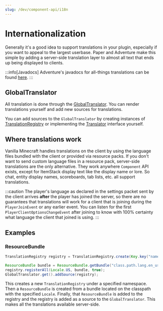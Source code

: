 ```yaml
---
slug: /dev/component-api/i18n
---
```


# Internationalization

Generally it's a good idea to support translations in your plugin, especially if you want to
appeal to the largest userbase. Paper and Adventure make this simple by adding a server-side
translation layer to almost all text that ends up being displayed to clients.

:::info[Javadocs]
Adventure's javadocs for all-things translations can be found [here](https://jd.advntr.dev/api/latest/net/kyori/adventure/translation/package-summary.html).
:::


## GlobalTranslator

All translation is done through the [GlobalTranslator](https://jd.advntr.dev/api/latest/net/kyori/adventure/translation/GlobalTranslator.html). You can render translations yourself and add new sources
for translations.

You can add sources to the `GlobalTranslator` by creating instances of [TranslationRegistry](https://jd.advntr.dev/api/latest/net/kyori/adventure/translation/TranslationRegistry.html) or implementing
the [Translator](https://jd.advntr.dev/api/latest/net/kyori/adventure/translation/Translator.html) interface yourself.

## Where translations work

Vanilla Minecraft handles translations on the client by using the language files bundled with the client or provided via resource packs. If you don't want to send custom language files
in a resource pack, server-side translations are the only alternative. They work anywhere `Component` API exists, except for ItemStack display text like the display name or lore. So
chat, entity display names, scoreboards, tab lists, etc. all support translations.

:::caution
The player's language as declared in the settings packet sent by the client arrives **after** the player has joined the server, so there are no guarantees that
translations will work for a client that is joining during the `PlayerJoinEvent` or any earlier event. You can listen for the first `PlayerClientOptionsChangeEvent` after
joining to know with 100% certainty what language the client that joined is using.
:::


## Examples

### ResourceBundle
```java
TranslationRegistry registry = TranslationRegistry.create(Key.key("namespace:value"));

ResourceBundle bundle = ResourceBundle.getBundle("class.path.lang.en_us", Locale.US, UTF8ResourceBundleControl.get());
registry.registerAll(Locale.US, bundle, true);
GlobalTranslator.get().addSource(registry);
```

This creates a new `TranslationRegistry` under a specified namespace. Then a `ResourceBundle` is created from a bundle located on the classpath with
the specified `Locale`. Finally, that `ResourceBundle` is added to the registry and the registry is added as a source to the `GlobalTranslator`. This
makes all the translations available server-side.

